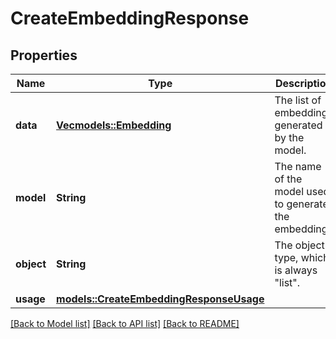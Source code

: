 # CreateEmbeddingResponse

## Properties

Name | Type | Description | Notes
------------ | ------------- | ------------- | -------------
**data** | [**Vec<models::Embedding>**](Embedding.md) | The list of embeddings generated by the model. | 
**model** | **String** | The name of the model used to generate the embedding. | 
**object** | **String** | The object type, which is always \"list\". | 
**usage** | [**models::CreateEmbeddingResponseUsage**](CreateEmbeddingResponse_usage.md) |  | 

[[Back to Model list]](../README.md#documentation-for-models) [[Back to API list]](../README.md#documentation-for-api-endpoints) [[Back to README]](../README.md)


